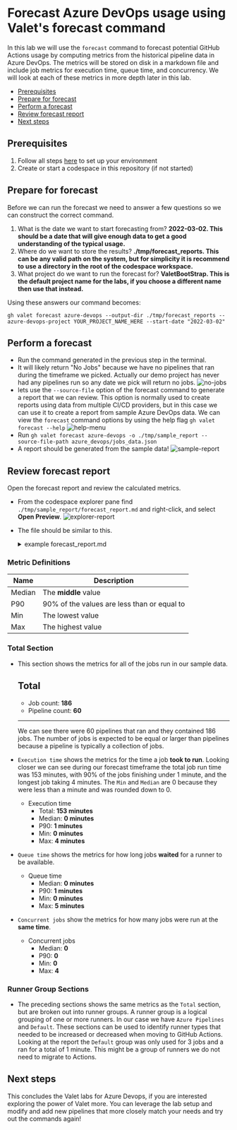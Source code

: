 # Forecast Azure DevOps usage using Valet's forecast command
In this lab we will use the `forecast` command to forecast potential GitHub Actions usage by computing metrics from the historical pipeline data in Azure DevOps.  The metrics will be stored on disk in a markdown file and include job metrics for execution time, queue time, and concurrency.  We will look at each of these metrics in more depth later in this lab.

- [Prerequisites](#prerequisites)
- [Prepare for forecast](#prepare-for-forecast)
- [Perform a forecast](#perform-a-forecast)
- [Review forecast report](#review-forecast-report)
- [Next steps](#next-steps)

## Prerequisites
1. Follow all steps [here](../azure_devops#readme) to set up your environment
2. Create or start a codespace in this repository (if not started)

## Prepare for forecast
Before we can run the forecast we need to answer a few questions so we can construct the correct command.
1) What is the date we want to start forecasting from?  __2022-03-02. This should be a date that will give enough data to get a good understanding of the typical usage.__
2) Where do we want to store the results? __./tmp/forecast_reports. This can be any valid path on the system, but for simplicity it is recommend to use a directory in the root of the codespace workspace.__ 
3) What project do we want to run the forecast for? __ValetBootStrap.  This is the default project name for the labs, if you choose a different name then use that instead.__

Using these answers our command becomes:
```
gh valet forecast azure-devops --output-dir ./tmp/forecast_reports --azure-devops-project YOUR_PROJECT_NAME_HERE --start-date "2022-03-02" 
```

## Perform a forecast
- Run the command generated in the previous step in the terminal.
- It will likely return "No Jobs" because we have no pipelines that ran during the timeframe we picked. Actually our demo project has never had any pipelines run so any date we pick will return no jobs.
![no-jobs](https://user-images.githubusercontent.com/18723510/187690315-6312088d-9888-4c55-9bbf-c6f2687fa547.png)
- lets use the `--source-file` option of the forecast command to generate a report that we can review. This option is normally used to create reports using data from multiple CI/CD providers, but in this case we can use it to create a report from sample Azure DevOps data.  We can view the `forecast` command options by using the help flag `gh valet forecast --help`
![help-menu](https://user-images.githubusercontent.com/18723510/187692843-623d4bdc-8970-4348-a632-73c8b00a40f8.png)
- Run `gh valet forecast azure-devops -o ./tmp/sample_report --source-file-path azure_devops/jobs_data.json`
- A report should be generated from the sample data!
![sample-report](https://user-images.githubusercontent.com/18723510/187694590-9121b997-0c89-4984-bbf2-84f3df2ed882.png)

## Review forecast report
Open the forecast report and review the calculated metrics. 
- From the codespace explorer pane find `./tmp/sample_report/forecast_report.md` and right-click, and select __Open Preview__.
![explorer-report](https://user-images.githubusercontent.com/18723510/187696893-6d503d8d-b512-427a-af42-bbf053fa4df4.png)
- The file should be similar to this.
  <details>
  <summary>example forecast_report.md</summary>
 
  # Forecast report for [Azure DevOps](https://dev.azure.com/jd-testing-org/ValetBootstrap/_build)

  - Valet version: **0.1.0.13529(efcc91120eaf5ecb40df6af034c64580cbcfd2e8)**
  - Performed at: **8/31/22 at 13:46**
  - Date range: **4/5/22 - 8/19/22**

  ## Total

  - Job count: **186**
  - Pipeline count: **60**

  - Execution time

    - Total: **153 minutes**
    - Median: **0 minutes**
    - P90: **1 minutes**
    - Min: **0 minutes**
    - Max: **4 minutes**

  - Queue time

    - Median: **0 minutes**
    - P90: **1 minutes**
    - Min: **0 minutes**
    - Max: **5 minutes**

  - Concurrent jobs

    - Median: **0**
    - P90: **0**
    - Min: **0**
    - Max: **4**

  ---

  ## Azure Pipelines

  - Job count: **183**
  - Pipeline count: **58**
  - Total consumption: **99%**

  - Execution time

    - Total: **151 minutes**
    - Median: **0 minutes**
    - P90: **1 minutes**
    - Min: **0 minutes**
    - Max: **4 minutes**

  - Queue time

    - Median: **0 minutes**
    - P90: **1 minutes**
    - Min: **0 minutes**
    - Max: **5 minutes**

  - Concurrent jobs

    - Median: **0**
    - P90: **0**
    - Min: **0**
    - Max: **4**

  ---

  ## Default

  - Job count: **3**
  - Pipeline count: **2**
  - Total consumption: **1%**

  - Execution time

    - Total: **1 minutes**
    - Median: **0 minutes**
    - P90: **0 minutes**
    - Min: **0 minutes**
    - Max: **0 minutes**

  - Queue time

    - Median: **0 minutes**
    - P90: **0 minutes**
    - Min: **0 minutes**
    - Max: **0 minutes**

  - Concurrent jobs

    - Median: **0**
    - P90: **0**
    - Min: **0**
    - Max: **1**

  > Note: Concurrent jobs are calculated by using a sliding window of 1m 0s.
 
</details>

### Metric Definitions
|  Name | Description |
| ----- | ----------- |
| Median | The __middle__ value |
| P90 | 90% of the values are less than or equal to |
| Min | The lowest value |
| Max | The highest value |
   
### Total Section
- This section shows the metrics for all of the jobs run in our sample data. 
   ## Total

   - Job count: **186**
   - Pipeline count: **60**
   ---
  We can see there were 60 pipelines that ran and they contained 186 jobs.  The number of jobs is expected to be equal or larger than pipelines because a pipeline is typically a collection of jobs.

-  `Execution time` shows the metrics for the time a job __took to run__. Looking closer we can see during our forecast timeframe the total job run time was 153 minutes, with 90% of the jobs finishing under 1 minute, and the longest job taking 4 minutes.  The `Min` and `Median` are 0 because they were less than a minute and was rounded down to 0.
     - Execution time
       - Total: **153 minutes**
       - Median: **0 minutes**
       - P90: **1 minutes**
       - Min: **0 minutes**
       - Max: **4 minutes**
    
- `Queue time` shows the metrics for how long jobs __waited__ for a runner to be available.  
     - Queue time
       - Median: **0 minutes**
       - P90: **1 minutes**
       - Min: **0 minutes**
       - Max: **5 minutes**
- `Concurrent jobs` show the metrics for how many jobs were run at the __same time__.
     - Concurrent jobs
       - Median: **0**
       - P90: **0**
       - Min: **0**
       - Max: **4**

### Runner Group Sections
- The preceding sections shows the same metrics as the `Total` section, but are broken out into runner groups. A runner group is a logical grouping of one or more runners. In our case we have `Azure Pipelines` and `Default`.  These sections can be used to identify runner types that needed to be increased or decreased when moving to GitHub Actions.  Looking at the report the `Default` group was only used for 3 jobs and a ran for a total of 1 minute.  This might be a group of runners we do not need to migrate to Actions.

## Next steps
This concludes the Valet labs for Azure Devops, if you are interested exploring the power of Valet more. You can leverage the lab setup and modify and add new pipelines that more closely match your needs and try out the commands again!

